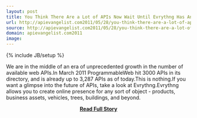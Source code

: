 ```yaml
---
layout: post
title: You Think There Are a Lot of APIs Now Wait Until Evrythng Has An API
url: http://apievangelist.com2011/05/28/you-think-there-are-a-lot-of-apis-now-wait-until-evrythng-has-an-api/
source: http://apievangelist.com2011/05/28/you-think-there-are-a-lot-of-apis-now-wait-until-evrythng-has-an-api/
domain: apievangelist.com2011
image: 
---
```

{% include JB/setup %}<p>We are in the middle of an era of unprecedented growth in the number of available web APIs.In March 2011 ProgrammableWeb hit 3000 APIs in its directory, and is already up to 3,287 APIs as of today.This is nothing.If you want a glimpse into the future of APIs, take a look at Evrythng.Evrythng allows you to create online presence for any sort of object - products, business assets, vehicles, trees, buildings, and beyond.</p>
<center><p><a href="http://apievangelist.com2011/05/28/you-think-there-are-a-lot-of-apis-now-wait-until-evrythng-has-an-api/" style='padding:25px; font-sze:18px; font-weight: bold;'>Read Full Story</a></p></center>
